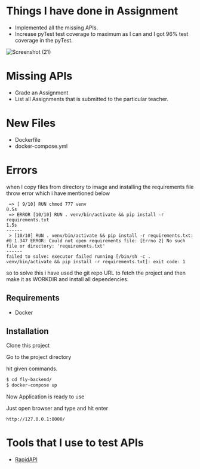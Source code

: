 
# Things I have done in Assignment

- Implemented all the missing APIs.
- Increase pyTest test coverage to maximum as I can and I got 96% test coverage in the pyTest.

![Screenshot (21)](https://user-images.githubusercontent.com/52989607/195983898-393b1d7f-d1c9-483c-a561-c37db5a134a2.png)


# Missing APIs

- Grade an Assignment
- List all Assignments that is submitted to the particular teacher.

# New Files

- Dockerfile
- docker-compose.yml

# Errors

when I copy files from directory to image and installing the requirements file throw error which i have mentioned below 


```
 => [ 9/10] RUN chmod 777 venv                                                                                                                                                                 0.5s 
 => ERROR [10/10] RUN . venv/bin/activate && pip install -r requirements.txt                                                                                                                   1.5s 
------
 > [10/10] RUN . venv/bin/activate && pip install -r requirements.txt:
#0 1.347 ERROR: Could not open requirements file: [Errno 2] No such file or directory: 'requirements.txt'
------
failed to solve: executor failed running [/bin/sh -c . venv/bin/activate && pip install -r requirements.txt]: exit code: 1
```

so to solve this i have used the git repo URL to fetch the project and then make it as WORKDIR and install all dependencies.

## Requirements

- Docker

## Installation

Clone this project

Go to the project directory

hit given commands.

```bash
$ cd fly-backend/
$ docker-compose up
```
Now Application is ready to use

Just open browser and type and hit enter
```
http://127.0.0.1:8000/
```
# Tools that I use to test APIs

- [RapidAPI](https://rapidapi.com/)
